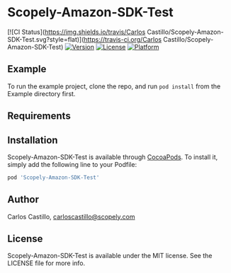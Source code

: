 # Scopely-Amazon-SDK-Test

[![CI Status](https://img.shields.io/travis/Carlos Castillo/Scopely-Amazon-SDK-Test.svg?style=flat)](https://travis-ci.org/Carlos Castillo/Scopely-Amazon-SDK-Test)
[![Version](https://img.shields.io/cocoapods/v/Scopely-Amazon-SDK-Test.svg?style=flat)](https://cocoapods.org/pods/Scopely-Amazon-SDK-Test)
[![License](https://img.shields.io/cocoapods/l/Scopely-Amazon-SDK-Test.svg?style=flat)](https://cocoapods.org/pods/Scopely-Amazon-SDK-Test)
[![Platform](https://img.shields.io/cocoapods/p/Scopely-Amazon-SDK-Test.svg?style=flat)](https://cocoapods.org/pods/Scopely-Amazon-SDK-Test)

## Example

To run the example project, clone the repo, and run `pod install` from the Example directory first.

## Requirements

## Installation

Scopely-Amazon-SDK-Test is available through [CocoaPods](https://cocoapods.org). To install
it, simply add the following line to your Podfile:

```ruby
pod 'Scopely-Amazon-SDK-Test'
```

## Author

Carlos Castillo, carloscastillo@scopely.com

## License

Scopely-Amazon-SDK-Test is available under the MIT license. See the LICENSE file for more info.
